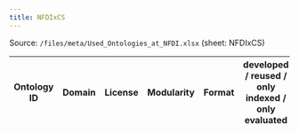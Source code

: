 ```yaml
---
title: NFDIxCS
---
```


Source: `/files/meta/Used_Ontologies_at_NFDI.xlsx` (sheet: NFDIxCS)

|Ontology ID|Domain|License|Modularity|Format|developed / reused / only indexed / only evaluated|Used in|
|---|---|---|---|---|---|---|
